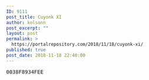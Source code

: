 ```yaml
---
ID: 9111
post_title: Cuyonk XI
author: kolsonn
post_excerpt: ""
layout: post
permalink: >
  https://portalrepository.com/2018/11/18/cuyonk-xi/
published: true
post_date: 2018-11-18 22:40:00
---
```

<pre>0038F8934FEE</pre>